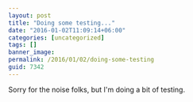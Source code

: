 ```yaml
---
layout: post
title: "Doing some testing..."
date: "2016-01-02T11:09:14+06:00"
categories: [uncategorized]
tags: []
banner_image: 
permalink: /2016/01/02/doing-some-testing
guid: 7342
---
```


Sorry for the noise folks, but I'm doing a bit of testing.
